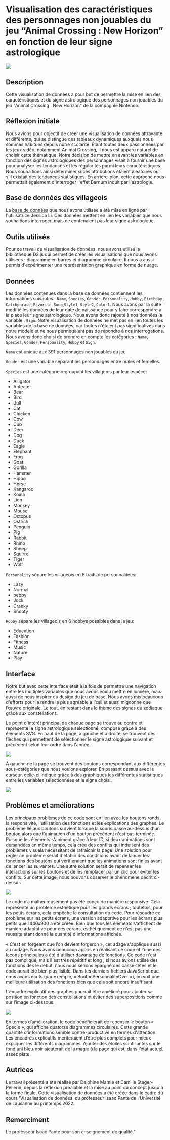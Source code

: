 # Visualisation des caractéristiques des personnages non jouables du jeu “Animal Crossing : New Horizon” en fonction de leur signe astrologique

![](assets/ReadMe/Pic1.png)

## Description
Cette visualisation de données a pour but de permettre la mise en lien des caractéristiques et du signe astrologique des personnages non jouables du jeu "Animal Crossing : New Horizon" de la compagnie Nintendo. 

## Réflexion initiale
Nous avions pour objectif de créer une visualisation de données attrayante et différente, qui se distingue des tableaux dynamiques auxquels nous sommes habitués depuis notre scolarité. Étant toutes deux passionnées par les jeux vidéo, notamment Animal Crossing, il nous est apparu naturel de choisir cette thématique. Notre décision de mettre en avant les variables en fonction des signes astrologiques des personnages visait à fournir une base pour analyser les tendances et les régularités parmi leurs caractéristiques. Nous souhaitions ainsi déterminer si ces attributions étaient aléatoires ou s'il existait des tendances statistiques. En arrière-plan, cette approche nous permettait également d'interroger l'effet Barnum induit par l'astrologie.

## Base de données des villageois
La [base de données](https://www.kaggle.com/datasets/jessicali9530/animal-crossing-new-horizons-nookplaza-dataset?select=villagers.csv) que nous avons utilisée a été mise en ligne par l'utilisatrice Jessica Li. Ces données mettent en lien les variables que nous souhaitions interroger, mais ne contenaient pas leur signe astrologique. 

## Outils utilisés
Pour ce travail de visualisation de données, nous avons utilisé la bibliothèque D3.js qui permet de créer les visualisations que nous avons utilisées : diagramme en barres et diagramme circulaire. Il nous a aussi permis d'expérimenter une représentation graphique en forme de nuage.

## Données
Les données contenues dans la base de données contiennent les informations suivantes : `Name`, `Species`, `Gender`, `Personality`, `Hobby`, `Birthday` , `Catchphrase`, `Favorite Song`,`Style1`, `Style2`, `Color1`.
Nous avons par la suite modifié les données de leur date de naissance pour y faire correspondre à la place leur signe astrologique. Nous avons donc rajouté à nos données la variable : `Sign`. 
Notre visualisation de données ne met pas en lien toutes les variables de la base de données, car toutes n'étaient pas significatives dans notre modèle et ne nous permettaient pas de répondre à nos interrogations. Nous avons donc choisi de prendre en compte les catégories : `Name`, `Species`, `Gender`, `Personality`, `Hobby` et `Sign`.

`Name` est unique aux 391 personnages non jouables du jeu

`Gender` est une variable séparant les personnages entre males et femelles.

`Species` est une catégorie regroupant les villageois par leur espèce:

  - Alligator
  - Anteater
  - Bear
  - Bird
  - Bull
  - Cat
  - Chicken
  - Cow
  - Cub
  - Deer
  - Dog
  - Duck
  - Eagle
  - Elephant
  - Frog
  - Goat
  - Gorilla
  - Hamster
  - Hippo
  - Horse
  - Kangaroo
  - Koala
  - Lion
  - Monkey
  - Mouse
  - Octopus
  - Ostrich
  - Penguin
  - Pig
  - Rabbit
  - Rhino
  - Sheep
  - Squirrel
  - Tiger
  - Wolf

`Personality` sépare les villageois en 6 traits de personnalitées:
  - Lazy
  - Normal
  - peppy
  - Jock
  - Cranky
  - Snooty

`Hobby` sépare les villageois en 6 hobbys possibles dans le jeu:
  - Education
  - Fashion
  - Fitness
  - Music
  - Nature
  - Play

## Interface
Notre but avec cette interface était à la fois de permettre une navigation entre les multiples variables que nous avons voulu mettre en lumière, mais aussi de nous inspirer du design du jeu de base. Nous avons mis beaucoup d'efforts pour la rendre la plus agréable à l'œil et aussi mignonne que l’œuvre originale. Le tout, en restant dans le thème des signes du zodiaque grâce aux constellations.

Le point d'intérêt principal de chaque page se trouve au centre et représente le signe astrologique sélectionné, composé grâce à des éléments SVG. En haut de la page, à gauche et à droite, se trouvent des flèches qui permettent de sélectionner le signe astrologique suivant et précédent selon leur ordre dans l'année.

![](assets/ReadMe/Gif1.gif)

À gauche de la page se trouvent des boutons correspondant aux différentes sous-catégories que nous voulons explorer. En passant dessus avec le curseur, celle-ci indique grâce à des graphiques les différentes statistiques entre les variables sélectionnées et le signe choisi.

![](assets/ReadMe/Gif2.gif)

## Problèmes et améliorations 

Les principaux problèmes de ce code sont en lien avec les boutons ronds, la responsivité, l'utilisation des fonctions et les explications des graphes.
Le problème lié aux boutons survient lorsque la souris passe au-dessus d'un bouton alors que l'animation d'un bouton précédent n'est pas terminée. Puisque les éléments s'animent grâce à leur ID, si deux animations sont demandées en même temps, cela crée des conflits qui induisent des problèmes visuels nécessitant de rafraîchir la page.
Une solution pour régler ce problème serait d'établir des conditions avant de lancer les fonctions des boutons qui vérifieraient que les animations sont finies avant de lancer les suivantes. Une autre solution serait de repenser les interactions sur les boutons et de les remplacer par un clic pour éviter les conflits.
Sur cette image, nous pouvons observer le phénomène décrit ci-dessus 

![](assets/ReadMe/Issue1.png)
 
Le code n’a malheureusement pas été conçu de manière responsive. Cela représente un problème esthétique pour les grands écrans ; toutefois, pour les petits écrans, cela empêche la consultation du code. Pour résoudre ce problème sur les petits écrans, une version adaptative pour les écrans plus petits que 1440x900 a été créée. Bien que tous les éléments s’affichent de manière adaptative pour ces écrans, esthétiquement ce n'est pas une réussite étant donné la quantité d'informations affichée.

« C’est en forgeant que l’on devient forgeron », cet adage s'applique aussi au codage. Nous avons beaucoup appris en réalisant ce code et l'une des leçons principales a été d'utiliser davantage de fonctions. Ce code n'est pas compliqué, mais il est très répétitif et long ; si nous avions utilisé des fonctions dès le début, nous nous serions épargné des casse-têtes et le code aurait été bien plus lisible. Dans les derniers fichiers JavaScript que nous avons écrits (par exemple, « BoutonPersonnalityOver »), on voit une meilleure utilisation des fonctions bien que cela soit encore insuffisant.

L’encadré explicatif des graphes pourrait être amélioré pour ajouter sa position en fonction des constellations et éviter des superpositions comme sur l’image ci-dessous.

![](assets/ReadMe/Issue2.png) 

En termes d’amélioration, le code bénéficierait de repenser le bouton « Specie », qui affiche quatorze diagrammes circulaires. Cette grande quantité d'informations semble contre-productive en termes d'attention. Les encadrés explicatifs mériteraient d’être plus complets pour mieux expliquer les différents diagrammes. Ajouter des étoiles scintillantes sur le fond uni bleu-noir ajouterait de la magie à la page qui est, dans l’état actuel, assez plate.

## Autrices
Le travail présenté a été réalisé par Delphine Mamie et Camille Steger-Pellerin, depuis la réflexion préalable et la mise au point du concept jusqu'à la forme finale. Cette visualisation de données a été créée dans le cadre du cours 'Visualisation de données' du professeur Isaac Pante de l'Université de Lausanne au printemps 2022.

## Remerciment
Le professeur Isaac Pante pour son enseignement de qualité."
